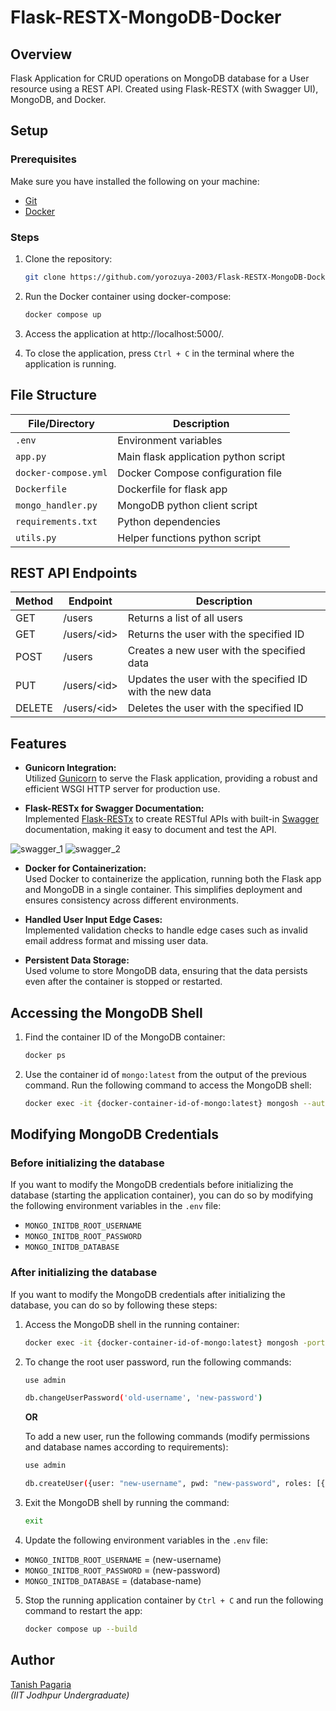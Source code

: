 # Flask-RESTX-MongoDB-Docker
## Overview
Flask Application for CRUD operations on MongoDB database for a User resource using a REST API. Created using Flask-RESTX (with Swagger UI), MongoDB, and Docker.


## Setup
### Prerequisites
Make sure you have installed the following on your machine:
- [Git](https://git-scm.com/downloads)
- [Docker](https://docs.docker.com/engine/install/)

### Steps
1. Clone the repository:
    ```sh
    git clone https://github.com/yorozuya-2003/Flask-RESTX-MongoDB-Docker.git
    ```

2. Run the Docker container using docker-compose:
    ```sh
    docker compose up
    ```

3. Access the application at http://localhost:5000/.

4. To close the application, press `Ctrl + C` in the terminal where the application is running.


## File Structure

| File/Directory       | Description                                |
|----------------------|--------------------------------------------|
| `.env`               | Environment variables                      |
| `app.py`             | Main flask application python script       |
| `docker-compose.yml` | Docker Compose configuration file          |
| `Dockerfile`         | Dockerfile for flask app                   |
| `mongo_handler.py`   | MongoDB python client script               |
| `requirements.txt`   | Python dependencies                        |
| `utils.py`           | Helper functions python script             |


## REST API Endpoints

| Method | Endpoint        | Description                                      |
|--------|-----------------|--------------------------------------------------|
| GET    | /users          | Returns a list of all users                      |
| GET    | /users/\<id\>   | Returns the user with the specified ID           |
| POST   | /users          | Creates a new user with the specified data       |
| PUT    | /users/\<id\>   | Updates the user with the specified ID with the new data |
| DELETE | /users/\<id\>   | Deletes the user with the specified ID           |


## Features
- **Gunicorn Integration:**  
  Utilized [Gunicorn](https://gunicorn.org/) to serve the Flask application, providing a robust and efficient WSGI HTTP server for production use.

- **Flask-RESTx for Swagger Documentation:**  
  Implemented [Flask-RESTx](https://flask-restx.readthedocs.io/en/latest/) to create RESTful APIs with built-in [Swagger](https://swagger.io/) documentation, making it easy to document and test the API.

![swagger_1](https://github.com/user-attachments/assets/08baab64-af32-476c-8425-da7cefac8ecc)
![swagger_2](https://github.com/user-attachments/assets/ed2d2885-4762-4240-9741-42b51c66bba4)

- **Docker for Containerization:**  
  Used Docker to containerize the application, running both the Flask app and MongoDB in a single container. This simplifies deployment and ensures consistency across different environments.

- **Handled User Input Edge Cases:**  
  Implemented validation checks to handle edge cases such as invalid email address format and missing user data.

- **Persistent Data Storage:**  
  Used volume to store MongoDB data, ensuring that the data persists even after the container is stopped or restarted.

## Accessing the MongoDB Shell
1. Find the container ID of the MongoDB container:
    ```sh
    docker ps
    ```
2. Use the container id of `mongo:latest` from the output of the previous command. Run the following command to access the MongoDB shell:
    ```sh
    docker exec -it {docker-container-id-of-mongo:latest} mongosh --authenticationDatabase "admin" -u {username} -p {password}
    ```


## Modifying MongoDB Credentials
### Before initializing the database
If you want to modify the MongoDB credentials before initializing the database (starting the application container), you can do so by modifying the following environment variables in the `.env` file:
- `MONGO_INITDB_ROOT_USERNAME`
- `MONGO_INITDB_ROOT_PASSWORD`
- `MONGO_INITDB_DATABASE`

### After initializing the database
If you want to modify the MongoDB credentials after initializing the database, you can do so by following these steps:
1. Access the MongoDB shell in the running container:
    ```sh
    docker exec -it {docker-container-id-of-mongo:latest} mongosh -port 27017 -authenticationDatabase "admin" -u "old-username" -p "old-password"
    ```
2. To change the root user password, run the following commands:
    ```sh
    use admin
    ```
    
    ```sh
    db.changeUserPassword('old-username', 'new-password')
    ```
    **OR**  


    To add a new user, run the following commands (modify permissions and database names according to requirements):
    ```sh
    use admin
    ```

    ```sh
    db.createUser({user: "new-username", pwd: "new-password", roles: [{role: "readWrite", db: "database-name (users_db)"}]});
    ```
3. Exit the MongoDB shell by running the command:
    ```sh
    exit
    ```

4. Update the following environment variables in the `.env` file:
  - `MONGO_INITDB_ROOT_USERNAME` = (new-username)
  - `MONGO_INITDB_ROOT_PASSWORD` = (new-password)
  - `MONGO_INITDB_DATABASE` = (database-name)

5. Stop the running application container by `Ctrl + C` and run the following command to restart the app:
    ```sh
    docker compose up --build
    ```


## Author
[Tanish Pagaria](https://github.com/yorozuya-2003)  
*(IIT Jodhpur Undergraduate)*
